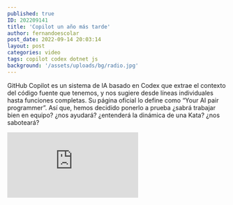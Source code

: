 ```yaml
---
published: true
ID: 202209141
title: 'Copilot un año más tarde'
author: fernandoescolar
post_date: 2022-09-14 20:03:14
layout: post
categories: video
tags: copilot codex dotnet js
background: '/assets/uploads/bg/radio.jpg'
---
```

GitHub Copilot es un sistema de IA basado en Codex que extrae el contexto del código fuente que tenemos, y nos sugiere desde líneas individuales hasta funciones completas. Su página oficial lo define como “Your AI pair programmer”. Así que, hemos decidido ponerlo a prueba ¿sabrá trabajar bien en equipo? ¿nos ayudará? ¿entenderá la dinámica de una Kata? ¿nos saboteará?<!--break-->

<iframe class="youtube" src="https://www.youtube.com/embed/xWf8oobDhCg" frameborder="0" allow="accelerometer; autoplay; encrypted-media; gyroscope; picture-in-picture" allowfullscreen></iframe>

